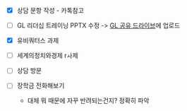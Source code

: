 
- [x] 상담 문항 작성 - 카톡참고
- [ ] GL 리더십 트레이닝 PPTX 수정 -> [GL 공유 드라이브](https://drive.google.com/drive/folders/1SZFVXVBsuBf-AJgMzvhUKprQC7oT2KDf?usp=drive_link)에 업로드

- [x] 유비쿼터스 과제
- [ ] 세계의정치와경제 rㅘ제 
- [ ] 상담 방문
- [ ] 장학금 전화해보기
	- 대체 뭐 때문에 자꾸 반려되는건지? 정확히 파악